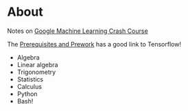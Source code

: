 # About

Notes on [Google Machine Learning Crash Course](https://developers.google.com/machine-learning/crash-course)

The [Prerequisites and Prework](https://developers.google.com/machine-learning/crash-course/prereqs-and-prework) has a good link to Tensorflow!

* Algebra
* Linear algebra
* Trigonometry
* Statistics
* Calculus
* Python
* Bash!

